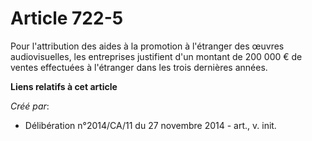 # Article 722-5

Pour l'attribution des aides à la promotion à l'étranger des œuvres audiovisuelles, les entreprises justifient d'un montant
de 200 000 € de ventes effectuées à l'étranger dans les trois dernières années.

**Liens relatifs à cet article**

_Créé par_:

  - Délibération n°2014/CA/11 du 27 novembre 2014 - art., v. init.
